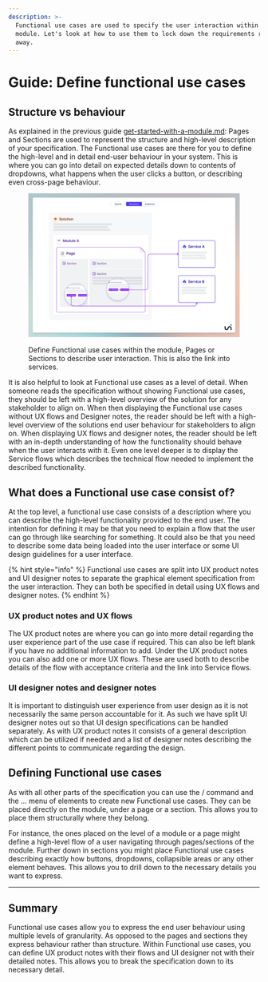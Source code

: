 ```yaml
---
description: >-
  Functional use cases are used to specify the user interaction within your
  module. Let's look at how to use them to lock down the requirements right
  away.
---
```


# Guide: Define functional use cases

## Structure vs behaviour

As explained in the previous guide [get-started-with-a-module.md](get-started-with-a-module.md "mention"): Pages and Sections are used to represent the structure and high-level description of your specification. The Functional use cases are there for you to define the high-level and in detail end-user behaviour in your system. This is where you can go into detail on expected details down to contents of dropdowns, what happens when the user clicks a button, or describing even cross-page behaviour.

<figure><img src="../../.gitbook/assets/Concept - new.png" alt=""><figcaption><p>Define Functional use cases within the module, Pages or Sections to describe user interaction. This is also the link into services.</p></figcaption></figure>

It is also helpful to look at Functional use cases as a level of detail. When someone reads the specification without showing Functional use cases, they should be left with a high-level overview of the solution for any stakeholder to align on. When then displaying the Functional use cases without UX flows and Designer notes, the reader should be left with a high-level overview of the solutions end user behaviour for stakeholders to align on. When displaying UX flows and designer notes, the reader should be left with an in-depth understanding of how the functionality should behave when the user interacts with it. Even one level deeper is to display the Service flows which describes the technical flow needed to implement the described functionality.



## What does a Functional use case consist of?

At the top level, a functional use case consists of a description where you can describe the high-level functionality provided to the end user. The intention for defining it may be that you need to explain a flow that the user can go through like searching for something. It could also be that you need to describe some data being loaded into the user interface or some UI design guidelines for a user interface.

{% hint style="info" %}
Functional use cases are split into UX product notes and UI designer notes to separate the graphical element specification from the user interaction. They can both be specified in detail using UX flows and designer notes.
{% endhint %}



### UX product notes and UX flows

The UX product notes are where you can go into more detail regarding the user experience part of the use case if required. This can also be left blank if you have no additional information to add. Under the UX product notes you can also add one or more UX flows. These are used both to describe details of the flow with acceptance criteria and the link into Service flows.



### UI designer notes and designer notes

It is important to distinguish user experience from user design as it is not necessarily the same person accountable for it. As such we have split UI designer notes out so that UI design specifications can be handled separately. As with UX product notes it consists of a general description which can be utilized if needed and a list of designer notes describing the different points to communicate regarding the design.



## Defining Functional use cases

As with all other parts of the specification you can use the / command and the ... menu of elements to create new Functional use cases. They can be placed directly on the module, under a page or a section. This allows you to place them structurally where they belong.&#x20;

For instance, the ones placed on the level of a module or a page might define a high-level flow of a user navigating through pages/sections of the module. Further down in sections you might place Functional use cases describing exactly how buttons, dropdowns, collapsible areas or any other element behaves. This allows you to drill down to the necessary details you want to express.



***

## Summary

Functional use cases allow you to express the end user behaviour using multiple levels of granularity. As opposed to the pages and sections they express behaviour rather than structure. Within Functional use cases, you can define UX product notes with their flows and UI designer not with their detailed notes. This allows you to break the specification down to its necessary detail.

